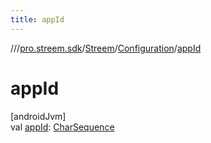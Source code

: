 ```yaml
---
title: appId
---
```

//[<root>](../../../../index.html)/[pro.streem.sdk](../../index.html)/[Streem](../index.html)/[Configuration](index.html)/[appId](app-id.html)



# appId



[androidJvm]\
val [appId](app-id.html): [CharSequence](https://kotlinlang.org/api/latest/jvm/stdlib/kotlin/-char-sequence/index.html)




